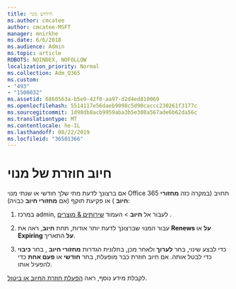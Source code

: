 ```yaml
---
title: חידוש מנוי
ms.author: cmcatee
author: cmcatee-MSFT
manager: mnirkhe
ms.date: 6/6/2018
ms.audience: Admin
ms.topic: article
ROBOTS: NOINDEX, NOFOLLOW
localization_priority: Normal
ms.collection: Adm_O365
ms.custom:
- "493"
- "1500032"
ms.assetid: 6860563a-b5e9-42f0-aa97-d2d4ed810069
ms.openlocfilehash: 5514117e56daeb9098c5d90caccc230261f3177c
ms.sourcegitcommit: 1d98db8acb9959aba3b5e308a567ade6b62da56c
ms.translationtype: MT
ms.contentlocale: he-IL
ms.lasthandoff: 08/22/2019
ms.locfileid: "36501366"
---
```

# <a name="subscription-recurring-billing"></a>חיוב חוזרת של מנוי

אם ברצונך לדעת מתי שלך חודשי או שנתי מנוי Office 365 תחויב (במקרה כזה **מחזורי חיוב** ) או פקיעת תוקף (אם **מחזורי חיוב** כבויה):
  
1. במרכז admin, לעבור אל **חיוב** \> העמוד [שירותים & מוצרים](https://go.microsoft.com/fwlink/p/?linkid=842054) .

2. עבור המנוי שברצונך לדעת יותר אודות, תחת **חיוב**, ראה את **Renews על** או **Expiring על** התאריך.

4. כדי לבצע שינוי, בחר **לערוך** ולאחר מכן, בחלונית הגדרות **מחזורי חיוב** , בחר **כיבוי** כדי לבטל אותה. אם חיוב חוזרת כבר מופעלת, בחר **חודשי** או **פעם אחת** כדי להפעיל אותו.

לקבלת מידע נוסף, ראה [הפעלת חוזרת החיוב או ביטול](https://docs.microsoft.com/office365/admin/subscriptions-and-billing/renew-your-subscription).